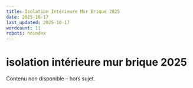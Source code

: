 ```yaml
---
title: Isolation Intérieure Mur Brique 2025
date: 2025-10-17
last_updated: 2025-10-17
wordcount: 11
robots: noindex
---
```


# isolation intérieure mur brique 2025

Contenu non disponible – hors sujet.